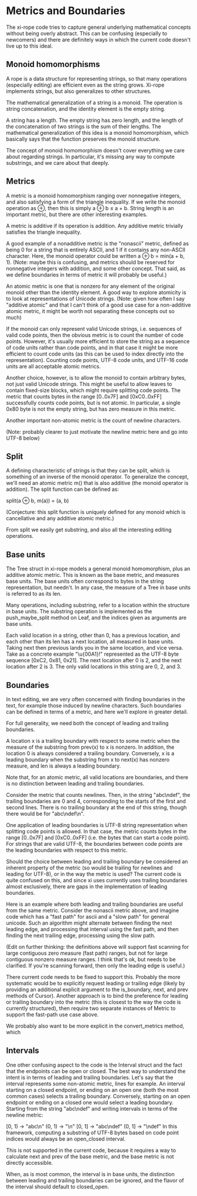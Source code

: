 # Metrics and Boundaries
The xi-rope code tries to capture general underlying mathematical concepts without being overly abstract. This can be confusing (especially to newcomers) and there are definitely ways in which the current code doesn't live up to this ideal.

## Monoid homomorphisms
A rope is a data structure for representing strings, so that many operations (especially editing) are efficient even as the string grows. Xi-rope implements strings, but also generalizes to other structures.

The mathematical generalization of a string is a monoid. The operation is string concatenation, and the identity element is the empty string.

A string has a length. The empty string has zero length, and the length of the concatenation of two strings is the sum of their lengths. The mathematical generalization of this idea is a monoid homomorphism, which basically says that the function preserves the monoid structure.

The concept of monoid homomorphism doesn't cover everything we care about regarding strings. In particular, it's missing any way to compute substrings, and we care about that deeply.

## Metrics
A metric is a monoid homomorphism ranging over nonnegative integers, and also satisfying a form of the triangle inequality. If we write the monoid operation as ⊕, then this is simply a ⊕ b ≤ a + b. String length is an important metric, but there are other interesting examples.

A metric is additive if its operation is addition. Any additive metric trivially satisfies the triangle inequality.

A good example of a nonadditive metric is the "nonascii" metric, defined as being 0 for a string that is entirely ASCII, and 1 if it contains any non-ASCII character. Here, the monoid operator could be written a ⊕ b = min(a + b, 1). (Note: maybe this is confusing, and metrics should be reserved for nonnegative integers with addition, and some other concept. That said, as we define boundaries in terms of metric it will probably be useful.)

An atomic metric is one that is nonzero for any element of the original monoid other than the identity element. A good way to explore atomicity is to look at representations of Unicode strings. (Note: given how often I say "additive atomic" and that I can't think of a good use case for a non-additive atomic metric, it might be worth not separating these concepts out so much)

If the monoid can only represent valid Unicode strings, i.e. sequences of valid code points, then the obvious metric is to count the number of code points. However, it's usually more efficient to store the string as a sequence of code units rather than code points, and in that case it might be more efficient to count code units (as this can be used to index directly into the representation). Counting code points, UTF-8 code units, and UTF-16 code units are all acceptable atomic metrics.

Another choice, however, is to allow the monoid to contain arbitrary bytes, not just valid Unicode strings. This might be useful to allow leaves to contain fixed-size blocks, which might require splitting code points. The metric that counts bytes in the range [0..0x7F] and [0xC0..0xFF] successfully counts code points, but is not atomic. In particular, a single 0x80 byte is not the empty string, but has zero measure in this metric.

Another important non-atomic metric is the count of newline characters.

(Note: probably clearer to just motivate the newline metric here and go into UTF-8 below)

## Split
A defining characteristic of strings is that they can be split, which is something of an inverse of the monoid operator. To generalize the concept, we'll need an atomic metric m() that is also additive (the monoid operator is addition). The split function can be defined as:

split(a ⊕ b, m(a)) = (a, b)

(Conjecture: this split function is uniquely defined for any monoid which is cancellative and any additive atomic metric.)

From split we easily get substring, and also all the interesting editing operations.

## Base units
The Tree struct in xi-rope models a general monoid homomorphism, plus an additive atomic metric. This is known as the base metric, and measures base units. The base units often correspond to bytes in the string representation, but needn't. In any case, the measure of a Tree in base units is referred to as its len.

Many operations, including substring, refer to a location within the structure in base units. The substring operation is implemented as the push_maybe_split method on Leaf, and the indices given as arguments are base units.

Each valid location in a string, other than 0, has a previous location, and each other than its len has a next location, all measured in base units. Taking next then previous lands you in the same location, and vice versa. Take as a concrete example "\u{00A1}!" represented as the UTF-8 byte sequence [0xC2, 0x81, 0x21]. The next location after 0 is 2, and the next location after 2 is 3. The only valid locations in this string are 0, 2, and 3.

## Boundaries
In text editing, we are very often concerned with finding boundaries in the text, for example those induced by newline characters. Such boundaries can be defined in terms of a metric, and here we'll explore in greater detail.

For full generality, we need both the concept of leading and trailing boundaries.

A location x is a trailing boundary with respect to some metric when the measure of the substring from prev(x) to x is nonzero. In addition, the location 0 is always considered a trailing boundary. Conversely, x is a leading boundary when the substring from x to next(x) has nonzero measure, and len is always a leading boundary.

Note that, for an atomic metric, all valid locations are boundaries, and there is no distinction between leading and trailing boundaries.

Consider the metric that counts newlines. Then, in the string "abc\ndef", the trailing boundaries are 0 and 4, corresponding to the starts of the first and second lines. There is no trailing boundary at the end of this string, though there would be for "abc\ndef\n".

One application of leading boundaries is UTF-8 string representation when splitting code points is allowed. In that case, the metric counts bytes in the range [0..0x7F] and [0xC0..0xFF] (i.e. the bytes that can start a code point). For strings that are valid UTF-8, the boundaries between code points are the leading boundaries with respect to this metric.

Should the choice between leading and trailing boundary be considered an inherent property of the metric (so would be trailing for newlines and leading for UTF-8), or in the way the metric is used? The current code is quite confused on this, and since xi uses currently uses trailing boundaries almost exclusively, there are gaps in the implementation of leading boundaries.

Here is an example where both leading and trailing boundaries are useful from the same metric. Consider the nonascii metric above, and imagine code which has a "fast path" for ascii and a "slow path" for general unicode. Such an algorithm might alternate between finding the next leading edge, and processing that interval using the fast path, and then finding the next trailing edge, processing using the slow path.

(Edit on further thinking: the definitions above will support fast scanning for large contiguous zero measure (fast path) ranges, but not for large contiguous nonzero measure ranges. I think that's ok, but needs to be clarified. If you're scanning forward, then only the leading edge is useful.)

There current code needs to be fixed to support this. Probably the more systematic would be to explicitly request leading or trailing edge (likely by providing an additional explicit argument to the is_boundary, next, and prev methods of Cursor). Another approach is to bind the preference for leading or trailing boundary into the metric (this is closest to the way the code is currently structured), then require two separate instances of Metric to support the fast-path use case above.

We probably also want to be more explicit in the convert_metrics method, which

## Intervals
One other confusing aspect to the code is the Interval struct and the fact that the endpoints can be open or closed. The best way to understand the intent is in terms of leading and trailing boundaries. Let's say that the interval represents some non-atomic metric, lines for example. An interval starting on a closed endpoint, or ending on an open one (both the most common cases) selects a trailing boundary. Conversely, starting on an open endpoint or ending on a closed one would select a leading boundary. Starting from the string "abc\ndef" and writing intervals in terms of the newline metric:

[0, 1) -> "abc\n"
(0, 1) -> "\n"
[0, 1] -> "abc\ndef"
(0, 1] -> "\ndef"
In this framework, computing a substring of UTF-8 bytes based on code point indices would always be an open_closed interval.

This is not supported in the current code, because it requires a way to calculate next and prev of the base metric, and the base metric is not directly accessible.

When, as is most common, the interval is in base units, the distinction between leading and trailing boundaries can be ignored, and the flavor of the interval should default to closed_open.
